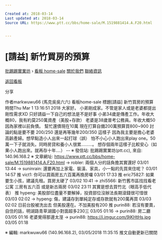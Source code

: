 ```yaml
---

Created at: 2018-03-14
Last updated at: 2018-03-14
Source URL: https://www.ptt.cc/bbs/home-sale/M.1519881414.A.F20.html


---
```


# [請益] 新竹買房的預算


[批踢踢實業坊](https://www.ptt.cc/) › [看板 home-sale](https://www.ptt.cc/bbs/home-sale/index.html) [關於我們](https://www.ptt.cc/about.html) [聯絡資訊](https://www.ptt.cc/contact.html)

[返回看板](https://www.ptt.cc/bbs/home-sale/index.html)

分享

作者markwuwu66 (馬克吳吳六六)
看板home-sale
標題\[請益\] 新竹買房的預算
時間Thu Mar 1 13:16:51 2018
大家好。 小弟剛成家。不管是家人或是老婆都提出剛性需求XD 只好請益一下自己的想法是不是好事 小弟34歲是傳產工作。年收大概80，我有約莫250萬資產（美股+存款） 老婆是38歲普考公務員。年收大概50 因為家裡以前負債。 幫忙還債現在10萬 現在打算自備200萬預算買800~900 討論的點是要不要 200/250 還是再等幾年200/350 這樣子 因為我主要是擔心老婆高齡產婦。想早點造小人出來一起打球（誤） 怕不小心小人跑出來play one。50萬一下子就消失。同時房貸和養小人很累………。 想存個兩年這樣子比較安心（如果小人跑出來。就再存十年....） -- ※ 發信站: 批踢踢實業坊(ptt.cc), 來自: 140.96.168.2 ※ 文章網址: <https://www.ptt.cc/bbs/home-sale/M.1519881414.A.F20.html>
→ robler: 兩個人分的話負擔其實還好 03/01 13:44
→ suninrain: 還要再加上家電、裝潢、家具，小一點的先買來住呢？ 03/01 14:57
推 vict1: 你可以買兩房五六百萬再換房囉 03/01 17:33
推 eric75827: 如果要生小孩，建議先租。買房太硬了 03/02 10:41
→ zhi5566: 新竹舊市區找找看老公寓 三房有五六百 或是新古兩房 03/02 23:11
其實是想去買竹北（眼高手低代表）
推 hypeng: 美股部位盡量不要解掉，投資部位沒辦法長期滾錢很可惜很 03/03 02:02
→ hypeng: 傷，建議存到單純定存或存款就有200萬再買 03/03 02:02
日前台股被洗出去 但美股還在。不加美股有200
推 purin88: 若沒有要賣，自住的話，明湖路青草湖國小對面超多230三 03/05 01:16
→ purin88: 房二廳 03/05 01:16
老婆覺得那邊太溼
→ purin88: <https://i.imgur.com/9jKHtHs.jpg> 03/05 01:18

※ 編輯: markwuwu66 (140.96.168.2), 03/05/2018 11:35:15
推文自動更新已關閉

